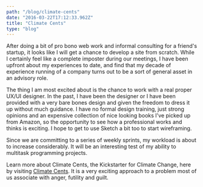 ```yaml
---
path: "/blog/climate-cents"
date: "2016-03-22T17:12:33.962Z"
title: "Climate Cents"
type: "blog"
---
```


After doing a bit of pro bono web work and informal consulting for a friend's startup, it looks like I will get a chance to develop a site from scratch. While I certainly feel like a complete imposter during our meetings, I have been upfront about my experiences to date, and find that my decade of experience  running of a company turns out to be a sort of general asset in an advisory role.

The thing I am most excited about is the chance to work with a real proper UX/UI designer. In the past, I have been the designer or I have been provided with a very bare bones design and given the freedom to dress it up without much guidance. I have no formal design training, just strong opinions and an expensive collection of nice looking books I've picked up from Amazon, so the opportunity to see how a professional works and thinks is exciting. I hope to get to use Sketch a bit too to start wireframing.

Since we are committing to a series of weekly sprints, my workload is about to increase considerably. It will be an interesting test of my ability to multitask programming projects.

Learn more about Climate Cents, the Kickstarter for Climate Change, here by visiting [Climate Cents](http://climatecents.org). It is a very exciting approach to a problem most of us associate with anger, futility and guilt.
